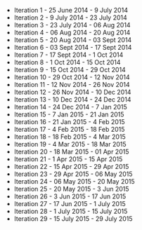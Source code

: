 * Iteration 1 - 25 June 2014 - 9 July 2014
* Iteration 2 - 9 July 2014 - 23 July 2014
* Iteration 3 - 23 July 2014 - 06 Aug 2014
* Iteration 4 - 06 Aug 2014 - 20 Aug 2014
* Iteration 5 - 20 Aug 2014 - 03 Sept 2014
* Iteration 6 - 03 Sept 2014 - 17 Sept 2014
* Iteration 7 - 17 Sept 2014 - 1 Oct 2014
* Iteration 8 - 1 Oct 2014 - 15 Oct 2014
* Iteration 9 - 15 Oct 2014 - 29 Oct 2014
* Iteration 10 - 29 Oct 2014 - 12 Nov 2014
* Iteration 11 - 12 Nov 2014 - 26 Nov 2014
* Iteration 12 - 26 Nov 2014 - 10 Dec 2014
* Iteration 13 - 10 Dec 2014 - 24 Dec 2014
* Iteration 14 - 24 Dec 2014 - 7 Jan 2015
* Iteration 15 - 7 Jan 2015 - 21 Jan 2015
* Iteration 16 - 21 Jan 2015 - 4 Feb 2015
* Iteration 17 - 4 Feb 2015 - 18 Feb 2015
* Iteration 18 - 18 Feb 2015 - 4 Mar 2015
* Iteration 19 - 4 Mar 2015 - 18 Mar 2015
* Iteration 20 - 18 Mar 2015 - 01 Apr 2015
* Iteration 21 - 1 Apr 2015 - 15 Apr 2015
* Iteration 22 - 15 Apr 2015 - 29 Apr 2015
* Iteration 23 - 29 Apr 2015 - 06 May 2015
* Iteration 24 - 06 May 2015 - 20 May 2015
* Iteration 25 - 20 May 2015 - 3 Jun 2015
* Iteration 26 - 3 Jun 2015 - 17 Jun 2015
* Iteration 27 - 17 Jun 2015 - 1 July 2015
* Iteration 28 - 1 July 2015 - 15 July 2015
* Iteration 29 - 15 July 2015 - 29 July 2015